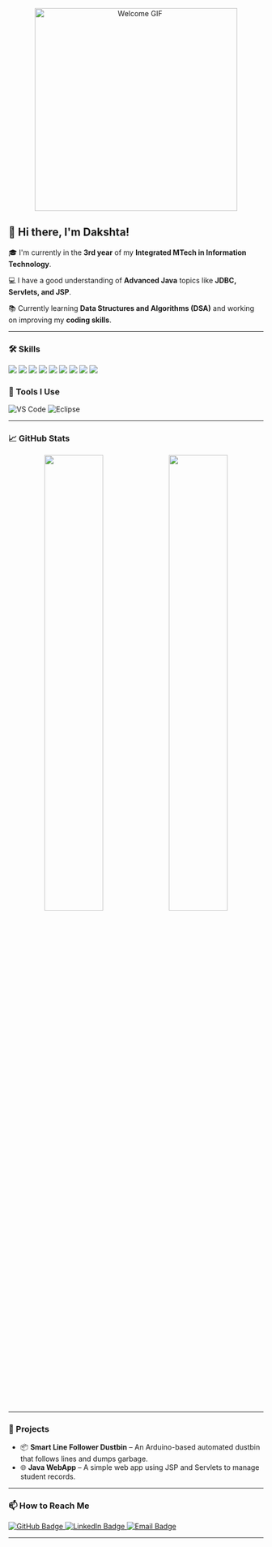 <p align="center">
  <img src="https://media2.giphy.com/media/v1.Y2lkPTc5MGI3NjExYmszOG5hdzM4d295NGwyenN2a2pjb3k3aGdrazBuaWgxZzJ5ZHRhdyZlcD12MV9pbnRlcm5hbF9naWZfYnlfaWQmY3Q9Zw/YrZECW1GgBkqat6F0B/giphy.gif" width="400" alt="Welcome GIF" />
</p>

## 👋 Hi there, I'm Dakshta!

🎓 I'm currently in the **3rd year** of my **Integrated MTech in Information Technology**.

💻 I have a good understanding of **Advanced Java** topics like **JDBC, Servlets, and JSP**.

📚 Currently learning **Data Structures and Algorithms (DSA)** and working on improving my **coding skills**.

---

### 🛠️ Skills

<p>
   <img src="https://img.shields.io/badge/Java-ED8B00?style=for-the-badge&logo=java&logoColor=white" />
  <img src="https://img.shields.io/badge/C-00599C?style=for-the-badge&logo=c&logoColor=white" />
  <img src="https://img.shields.io/badge/C++-00599C?style=for-the-badge&logo=c%2B%2B&logoColor=white" />
  <img src="https://img.shields.io/badge/Python-3776AB?style=for-the-badge&logo=python&logoColor=white" />
  <img src="https://img.shields.io/badge/HTML5-E34F26?style=for-the-badge&logo=html5&logoColor=white" />
  <img src="https://img.shields.io/badge/CSS3-1572B6?style=for-the-badge&logo=css3&logoColor=white" />
  <img src="https://img.shields.io/badge/JavaScript-F7DF1E?style=for-the-badge&logo=javascript&logoColor=black" />
  <img src="https://img.shields.io/badge/MySQL-4479A1?style=for-the-badge&logo=mysql&logoColor=white" />
  <img src="https://img.shields.io/badge/Git-F05032?style=for-the-badge&logo=git&logoColor=white" />

</p>

### 🧰 Tools I Use

![VS Code](https://img.shields.io/badge/VS%20Code-007ACC?style=for-the-badge&logo=visual-studio-code&logoColor=white)
![Eclipse](https://img.shields.io/badge/Eclipse-2C2255?style=for-the-badge&logo=eclipse-ide&logoColor=white)

---

### 📈 GitHub Stats

<p align="center">
  <img src="https://github-readme-stats.vercel.app/api?username=DakshtaSen&show_icons=true&theme=github_dark" width="48%" />
  <img src="https://github-readme-stats.vercel.app/api/top-langs/?username=DakshtaSen&layout=compact&theme=github_dark" width="48%" />
</p>

---


### 🚀 Projects


- 📦 **Smart Line Follower Dustbin** – An Arduino-based automated dustbin that follows lines and dumps garbage.
- 🌐 **Java WebApp** – A simple web app using JSP and Servlets to manage student records.

---

### 📫 How to Reach Me

<p align="left">
  <a href="https://github.com/DakshtaSen">
    <img src="https://img.shields.io/badge/GitHub-181717?style=for-the-badge&logo=github&logoColor=white" alt="GitHub Badge"/>
  </a>
  <a href="https://www.linkedin.com/in/dakshta-sen-170834339">
    <img src="https://img.shields.io/badge/LinkedIn-0A66C2?style=for-the-badge&logo=linkedin&logoColor=white" alt="LinkedIn Badge"/>
  </a>
  <a href="dakshtasen2004@gmail.com">
    <img src="https://img.shields.io/badge/Email-D14836?style=for-the-badge&logo=gmail&logoColor=white" alt="Email Badge"/>
  </a>
</p>

---

<!--
**DakshtaSen/DakshtaSen** is a ✨ _special_ ✨ repository because its `README.md` (this file) appears on your GitHub profile.
-->
